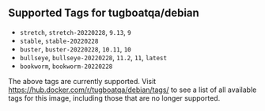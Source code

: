 ## Supported Tags for tugboatqa/debian

* `stretch`, `stretch-20220228`, `9.13`, `9`
* `stable`, `stable-20220228`
* `buster`, `buster-20220228`, `10.11`, `10`
* `bullseye`, `bullseye-20220228`, `11.2`, `11`, `latest`
* `bookworm`, `bookworm-20220228`

The above tags are currently supported. Visit https://hub.docker.com/r/tugboatqa/debian/tags/ to see a list of all available tags for this image, including those that are no longer supported.
